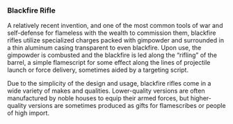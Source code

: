### Blackfire Rifle

A relatively recent invention, and one of the most common tools of war and self-defense for flameless with the wealth to commission them, blackfire rifles utilize specialized charges packed with gimpowder and surrounded in a thin aluminum casing transparent to even blackfire. Upon use, the gimpowder is combusted and the blackfire is led along the “rifling” of the barrel, a simple flamescript for some effect along the lines of projectile launch or force delivery, sometimes aided by a targeting script.  

Due to the simplicity of the design and usage, blackfire rifles come in a wide variety of makes and qualities. Lower-quality versions are often manufactured by noble houses to equip their armed forces, but higher-quality versions are sometimes produced as gifts for flamescribes or people of high import.